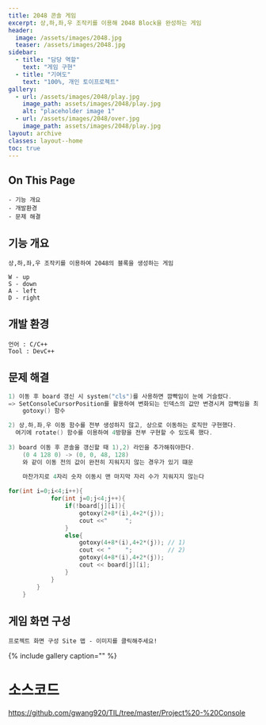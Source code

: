```yaml
---
title: 2048 콘솔 게임
excerpt: 상,하,좌,우 조작키를 이용해 2048 Block을 완성하는 게임
header:
  image: /assets/images/2048.jpg
  teaser: /assets/images/2048.jpg
sidebar:
  - title: "담당 역할"
    text: "게임 구현"
  - title: "기여도"
    text: "100%, 개인 토이프로젝트"
gallery:
  - url: /assets/images/2048/play.jpg
    image_path: assets/images/2048/play.jpg
    alt: "placeholder image 1"
  - url: /assets/images/2048/over.jpg
    image_path: assets/images/2048/play.jpg
layout: archive
classes: layout--home
toc: true
---
```




## On This Page

```
- 기능 개요
- 개발환경
- 문제 해결
```



## 기능 개요

```
상,하,좌,우 조작키를 이용하여 2048의 블록을 생성하는 게임

W - up
S - down
A - left
D - right
```



## 개발 환경

```
언어 : C/C++
Tool : DevC++
```



## 문제 해결

```c++
1) 이동 후 board 갱신 시 system("cls")를 사용하면 깜빡임이 눈에 거슬렸다.
=> SetConsoleCursorPosition를 활용하여 변화되는 인덱스의 값만 변경시켜 깜빡임을 최소화했다.
    gotoxy() 함수

2) 상,하,좌,우 이동 함수를 전부 생성하지 않고, 상으로 이동하는 로직만 구현했다.
  여기에 rotate() 함수를 이용하여 4방향을 전부 구현할 수 있도록 했다.
  
3) board 이동 후 콘솔을 갱신할 때 1),2) 라인을 추가해줘야한다.
    (0 4 128 0) -> (0, 0, 48, 128)
    와 같이 이동 전의 값이 완전히 지워지지 않는 경우가 있기 떄문
    
    마찬가지로 4자리 숫자 이동시 맨 마지막 자리 수가 지워지지 않는다 

for(int i=0;i<4;i++){
			for(int j=0;j<4;j++){
				if(!board[j][i]){
					gotoxy(2+8*(i),4+2*(j));
					cout <<"     ";	
				} 
				else{
					gotoxy(4+8*(i),4+2*(j)); // 1) 
					cout << "    ";          // 2)
					gotoxy(4+8*(i),4+2*(j));
					cout << board[j][i];	
				} 
			}
		}
	}
```



## 게임 화면 구성

```
프로젝트 화면 구성 Site 맵 - 이미지를 클릭해주세요!
```

{% include gallery caption="" %}





# 소스코드

https://github.com/gwang920/TIL/tree/master/Project%20-%20Console